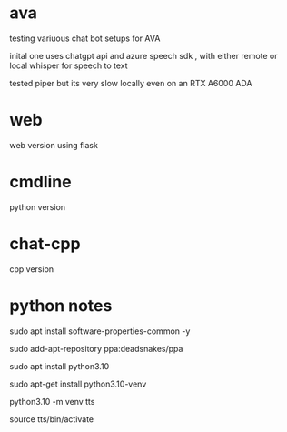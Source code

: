# ava

testing variuous chat bot setups for AVA

inital one uses chatgpt api and azure speech sdk , with either remote or local whisper for speech to text

tested piper but its very slow locally even on an RTX A6000 ADA


# web
 
 web version using flask

# cmdline

 python version

# chat-cpp

 cpp version


# python notes

 sudo apt install software-properties-common -y
 
 sudo add-apt-repository ppa:deadsnakes/ppa
 
 sudo apt install python3.10
 
 sudo apt-get install python3.10-venv
 
 python3.10 -m venv tts
 
 source tts/bin/activate
